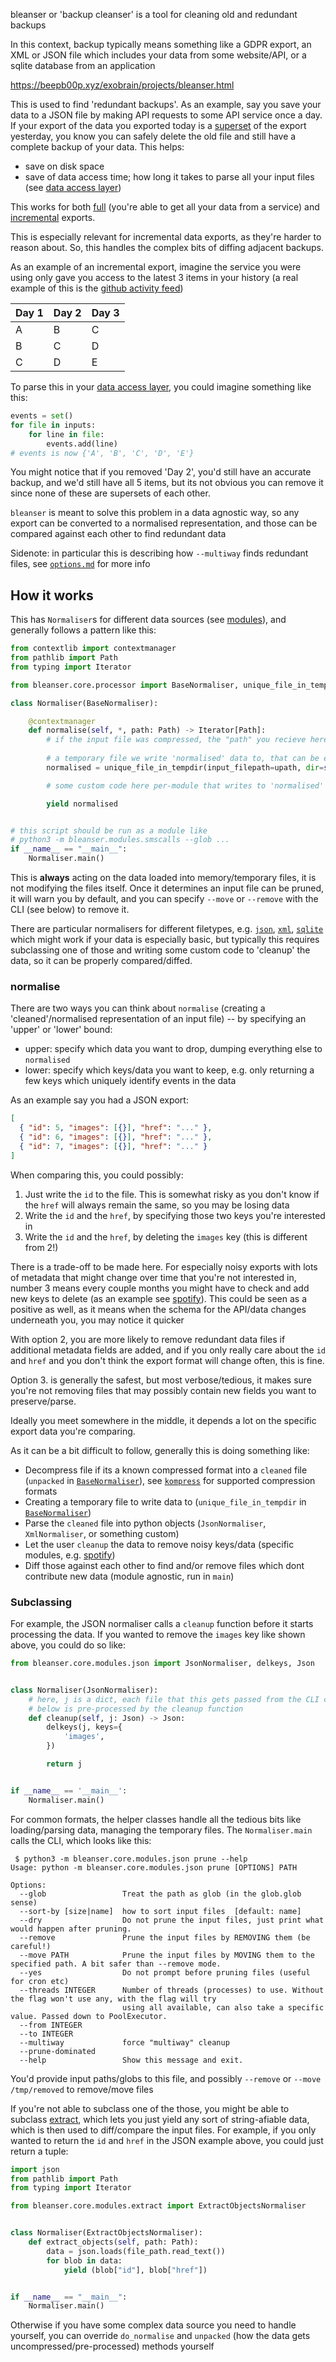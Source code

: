 bleanser or 'backup cleanser' is a tool for cleaning old and redundant backups

In this context, backup typically means something like a GDPR export, an XML or JSON file which includes your data from some website/API, or a sqlite database from an application

<https://beepb00p.xyz/exobrain/projects/bleanser.html>

This is used to find 'redundant backups'. As an example, say you save your data to a JSON file by making API requests to some API service once a day. If your export of the data you exported today is a [superset](https://en.wikipedia.org/wiki/Subset) of the export yesterday, you know you can safely delete the old file and still have a complete backup of your data. This helps:

- save on disk space
- save of data access time; how long it takes to parse all your input files (see [data access layer](https://beepb00p.xyz/exports.html#dal))

This works for both [full](https://beepb00p.xyz/exports.html#full) (you're able to get all your data from a service) and [incremental](https://beepb00p.xyz/exports.html#incremental) exports.

This is especially relevant for incremental data exports, as they're harder to reason about. So, this handles the complex bits of diffing adjacent backups.

As an example of an incremental export, imagine the service you were using only gave you access to the latest 3 items in your history (a real example of this is the [github activity feed](https://github.com/karlicoss/ghexport))

| Day 1 | Day 2 | Day 3 |
| ----- | ----- | ----- |
| A     | B     | C     |
| B     | C     | D     |
| C     | D     | E     |

To parse this in your [data access layer](https://beepb00p.xyz/exports.html#dal), you could imagine something like this:

```python
events = set()
for file in inputs:
    for line in file:
        events.add(line)
# events is now {'A', 'B', 'C', 'D', 'E'}
```

You might notice that if you removed 'Day 2', you'd still have an accurate backup, and we'd still have all 5 items, but its not obvious you can remove it since none of these are supersets of each other.

`bleanser` is meant to solve this problem in a data agnostic way, so any export can be converted to a normalised representation, and those can be compared against each other to find redundant data

Sidenote: in particular this is describing how `--multiway` finds redundant files, see [`options.md`](./doc/options.md) for more info

## How it works

This has `Normaliser`s for different data sources (see [modules](src/bleanser/modules)), and generally follows a pattern like this:

```python
from contextlib import contextmanager
from pathlib import Path
from typing import Iterator

from bleanser.core.processor import BaseNormaliser, unique_file_in_tempdir

class Normaliser(BaseNormaliser):

    @contextmanager
    def normalise(self, *, path: Path) -> Iterator[Path]:
        # if the input file was compressed, the "path" you recieve here will be decompressed
        
        # a temporary file we write 'normalised' data to, that can be easily diffed/compared
        normalised = unique_file_in_tempdir(input_filepath=upath, dir=self.tmp_dir)

        # some custom code here per-module that writes to 'normalised'

        yield normalised


# this script should be run as a module like
# python3 -m bleanser.modules.smscalls --glob ...
if __name__ == "__main__":
    Normaliser.main()
```

This is **always** acting on the data loaded into memory/temporary files, it is not modifying the files itself. Once it determines an input file can be pruned, it will warn you by default, and you can specify `--move` or `--remove` with the CLI (see below) to remove it.

There are particular normalisers for different filetypes, e.g. [`json`](./src/bleanser/core/modules.json.py), [`xml`](./src/bleanser/core/modules/xml_clean.py), [`sqlite`](./src/bleanser/core/modules/sqlite.py) which might work if your data is especially basic, but typically this requires subclassing one of those and writing some custom code to 'cleanup' the data, so it can be properly compared/diffed.

### normalise

There are two ways you can think about `normalise` (creating a 'cleaned'/normalised representation of an input file) -- by specifying an 'upper' or 'lower' bound:

- upper: specify which data you want to drop, dumping everything else to `normalised`
- lower: specify which keys/data you want to keep, e.g. only returning a few keys which uniquely identify events in the data

As an example say you had a JSON export:

```json
[
  { "id": 5, "images": [{}], "href": "..." },
  { "id": 6, "images": [{}], "href": "..." },
  { "id": 7, "images": [{}], "href": "..." }
]
```

When comparing this, you could possibly:

1. Just write the `id` to the file. This is somewhat risky as you don't know if the `href` will always remain the same, so you may be losing data
2. Write the `id` and the `href`, by specifying those two keys you're interested in
3. Write the `id` and the `href`, by deleting the `images` key (this is different from 2!)

There is a trade-off to be made here. For especially noisy exports with lots of metadata that might change over time that you're not interested in, number 3 means every couple months you might have to check and add new keys to delete (as an example see [spotify](./src/bleanser/modules/spotify.py)). This could be seen as a positive as well, as it means when the schema for the API/data changes underneath you, you may notice it quicker

With option 2, you are more likely to remove redundant data files if additional metadata fields are added, and if you only really care about the `id` and `href` and you don't think the export format will change often, this is fine.

Option 3. is generally the safest, but most verbose/tedious, it makes sure you're not removing files that may possibly contain new fields you want to preserve/parse.

Ideally you meet somewhere in the middle, it depends a lot on the specific export data you're comparing.

As it can be a bit difficult to follow, generally this is doing something like:

- Decompress file if its a known compressed format into a `cleaned` file (`unpacked` in [`BaseNormaliser`](./src/bleanser/core/processor.py)), see [`kompress`](https://github.com/karlicoss/kompress/) for supported compression formats
- Creating a temporary file to write data to (`unique_file_in_tempdir` in [`BaseNormaliser`](./src/bleanser/core/processor.py))
- Parse the `cleaned` file into python objects (`JsonNormaliser`, `XmlNormaliser`, or something custom)
- Let the user `cleanup` the data to remove noisy keys/data (specific modules, e.g. [spotify](./src/bleanser/modules/spotify.py))
- Diff those against each other to find and/or remove files which dont contribute new data (module agnostic, run in `main`)

### Subclassing

For example, the JSON normaliser calls a `cleanup` function before it starts processing the data. If you wanted to remove the `images` key like shown above, you could do so like:

```python
from bleanser.core.modules.json import JsonNormaliser, delkeys, Json


class Normaliser(JsonNormaliser):
    # here, j is a dict, each file that this gets passed from the CLI call
    # below is pre-processed by the cleanup function
    def cleanup(self, j: Json) -> Json:
        delkeys(j, keys={
            'images',
        })

        return j


if __name__ == '__main__':
    Normaliser.main()
```

For common formats, the helper classes handle all the tedious bits like loading/parsing data, managing the temporary files. The `Normaliser.main` calls the CLI, which looks like this:

```
 $ python3 -m bleanser.core.modules.json prune --help
Usage: python -m bleanser.core.modules.json prune [OPTIONS] PATH

Options:
  --glob                 Treat the path as glob (in the glob.glob sense)
  --sort-by [size|name]  how to sort input files  [default: name]
  --dry                  Do not prune the input files, just print what would happen after pruning.
  --remove               Prune the input files by REMOVING them (be careful!)
  --move PATH            Prune the input files by MOVING them to the specified path. A bit safer than --remove mode.
  --yes                  Do not prompt before pruning files (useful for cron etc)
  --threads INTEGER      Number of threads (processes) to use. Without the flag won't use any, with the flag will try
                         using all available, can also take a specific value. Passed down to PoolExecutor.
  --from INTEGER
  --to INTEGER
  --multiway             force "multiway" cleanup
  --prune-dominated
  --help                 Show this message and exit.
```

You'd provide input paths/globs to this file, and possibly `--remove` or `--move /tmp/removed` to remove/move files

If you're not able to subclass one of the those, you might be able to subclass [extract](./src/bleanser/core/modules/extract.py), which lets you just yield any sort of string-afiable data, which is then used to diff/compare the input files. For example, if you only wanted to return the `id` and `href` in the JSON example above, you could just return a tuple:

```python
import json
from pathlib import Path
from typing import Iterator

from bleanser.core.modules.extract import ExtractObjectsNormaliser


class Normaliser(ExtractObjectsNormaliser):
    def extract_objects(self, path: Path):
        data = json.loads(file_path.read_text())
        for blob in data:
            yield (blob["id"], blob["href"])


if __name__ == "__main__":
    Normaliser.main()
```

Otherwise if you have some complex data source you need to handle yourself, you can override `do_normalise` and `unpacked` (how the data gets uncompressed/pre-processed) methods yourself
